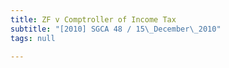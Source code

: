 ```yaml
---
title: ZF v Comptroller of Income Tax
subtitle: "[2010] SGCA 48 / 15\_December\_2010"
tags: null

---
```


